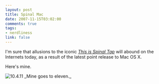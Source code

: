 ```yaml
--- 
layout: post
title: Spinal Mac
date: 2007-11-15T03:02:00
comments: true
tags:
- nerdliness
link: false
---
```

I'm sure that allusions to the iconic _<a href="http://imdb.com/find?s=all&q=spinal+tap&x=0&y=0" title="This is Spinal Tap">This is Spinal Tap</a>_ will abound on the Internets today, as a result of  the latest point release to Mac OS X.

Here's mine.

<img src="http://www.zanshin.net/images/eleven.png" alt="10.4.11">
_Mine goes to eleven._
